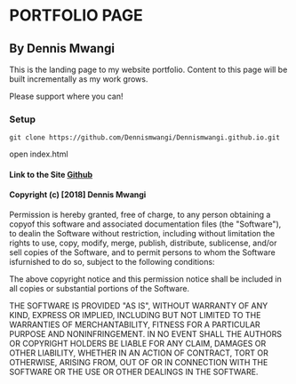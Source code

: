 # PORTFOLIO PAGE

## By Dennis Mwangi

This is the landing page to my website portfolio. Content to this page will be built incrementally as my work grows.

Please support where you can!

### Setup
```
git clone https://github.com/Dennismwangi/Dennismwangi.github.io.git

```
open index.html


#### Link to the Site [Github](https://Dennismwangi.github.io)

#### Copyright (c) [2018] Dennis Mwangi

Permission is hereby granted, free of charge, to any person obtaining a copyof this software and associated documentation files (the "Software"), to dealin the Software without restriction, including without limitation the rights to use, copy, modify, merge, publish, distribute, sublicense, and/or sell copies of the Software, and to permit persons to whom the Software isfurnished to do so, subject to the following conditions:

The above copyright notice and this permission notice shall be included in all copies or substantial portions of the Software.

 THE SOFTWARE IS PROVIDED "AS IS", WITHOUT WARRANTY OF ANY KIND, EXPRESS OR IMPLIED, INCLUDING BUT NOT LIMITED TO THE WARRANTIES OF MERCHANTABILITY, FITNESS FOR A PARTICULAR PURPOSE AND NONINFRINGEMENT. IN NO EVENT SHALL THE AUTHORS OR COPYRIGHT HOLDERS BE LIABLE FOR ANY CLAIM, DAMAGES OR OTHER LIABILITY, WHETHER IN AN ACTION OF CONTRACT, TORT OR OTHERWISE, ARISING FROM, OUT OF OR IN CONNECTION WITH THE SOFTWARE OR THE USE OR OTHER DEALINGS IN THE SOFTWARE.
